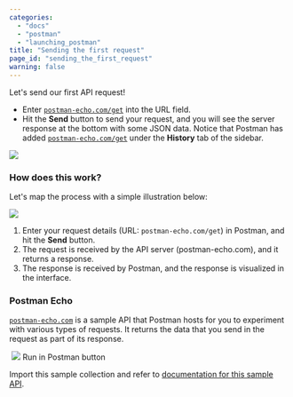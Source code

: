 ```yaml
---
categories: 
  - "docs"
  - "postman"
  - "launching_postman"
title: "Sending the first request"
page_id: "sending_the_first_request"
warning: false
---
```


Let's send our first API request! 

*   Enter [`postman-echo.com/get`](https://docs.postman-echo.com/#078883ea-ac9e-842e-8f41-784b59a33722) into the URL field. 
*   Hit the **Send** button to send your request, and you will see the server response at the bottom with some JSON data. Notice that Postman has added [`postman-echo.com/get`](https://docs.postman-echo.com/#078883ea-ac9e-842e-8f41-784b59a33722) under the **History** tab of the sidebar. 

![](https://s3.amazonaws.com/postman-static-getpostman-com/postman-docs/58460049.png)

### How does this work?

Let's map the process with a simple illustration below:

![](https://s3.amazonaws.com/postman-static-getpostman-com/postman-docs/59199174.png)

1.  Enter your request details (URL: `postman-echo.com/get`) in Postman, and hit the **Send** button.
2.  The request is received by the API server (postman-echo.com), and it returns a response.
3.  The response is received by Postman, and the response is visualized in the interface.

### Postman Echo

[`postman-echo.com`](https://docs.postman-echo.com/) is a sample API that Postman hosts for you to experiment with various types of requests. It returns the data that you send in the request as part of its response.

 ![](images/icons/emoticons/star_red.png) Run in Postman button

Import this sample collection and refer to [documentation for this sample API](https://docs.postman-echo.com/).
